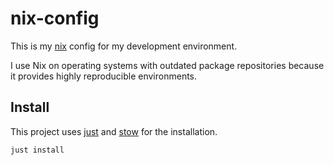 # nix-config

This is my [nix](https://nixos.org/) config for my development environment.

I use Nix on operating systems with outdated package repositories because it provides highly reproducible environments.

## Install

This project uses [just](https://github.com/casey/just) and [stow](https://www.gnu.org/software/stow/) for the installation.

```bash
just install
```
